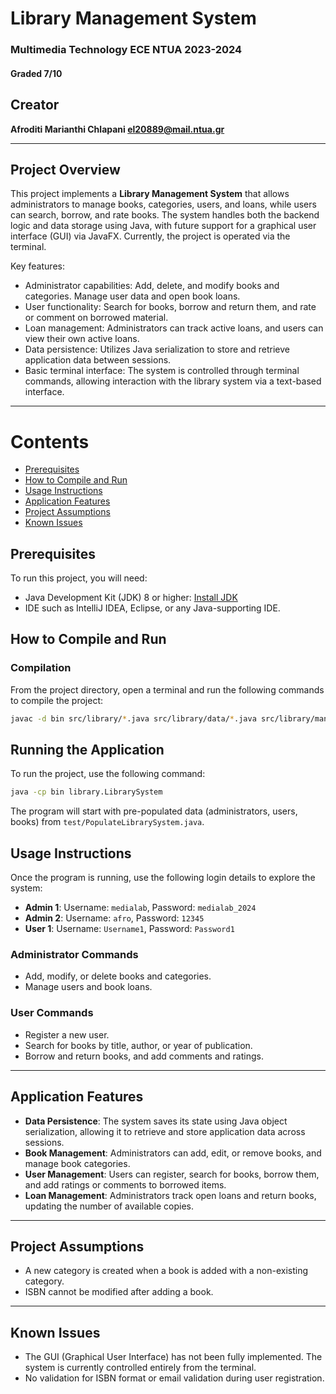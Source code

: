 # Library Management System
### Multimedia Technology ECE NTUA 2023-2024
#### Graded 7/10

## Creator

 
 
 **Afroditi Marianthi Chlapani [el20889@mail.ntua.gr](https://github.com/ntua-el20889)**   

---

## Project Overview

This project implements a **Library Management System** that allows administrators to manage books, categories, users, and loans, while users can search, borrow, and rate books. The system handles both the backend logic and data storage using Java, with future support for a graphical user interface (GUI) via JavaFX. Currently, the project is operated via the terminal.

Key features:
- Administrator capabilities: Add, delete, and modify books and categories. Manage user data and open book loans.
- User functionality: Search for books, borrow and return them, and rate or comment on borrowed material.
- Loan management: Administrators can track active loans, and users can view their own active loans.
- Data persistence: Utilizes Java serialization to store and retrieve application data between sessions.
- Basic terminal interface: The system is controlled through terminal commands, allowing interaction with the library system via a text-based interface.

---

# Contents

- [Prerequisites](#Prerequisites)
- [How to Compile and Run](#How-to-Compile-and-Run)
- [Usage Instructions](#Usage-Instructions)
- [Application Features](#Application-Features)
- [Project Assumptions](#Project-Assumptions)
- [Known Issues](#Known-Issues)


## Prerequisites

To run this project, you will need:

- Java Development Kit (JDK) 8 or higher: [Install JDK](https://www.oracle.com/java/technologies/javase-jdk8-downloads.html)
- IDE such as IntelliJ IDEA, Eclipse, or any Java-supporting IDE.

## How to Compile and Run

### Compilation
From the project directory, open a terminal and run the following commands to compile the project:
```sh
javac -d bin src/library/*.java src/library/data/*.java src/library/management/*.java src/library/gui/*.java src/test/*.java src/test/util/*.java
```
## Running the Application
To run the project, use the following command:
```sh
java -cp bin library.LibrarySystem
```
The program will start with pre-populated data (administrators, users, books) from `test/PopulateLibrarySystem.java`.

## Usage Instructions

Once the program is running, use the following login details to explore the system:

- **Admin 1**: Username: `medialab`, Password: `medialab_2024`
- **Admin 2**: Username: `afro`, Password: `12345`
- **User 1**: Username: `Username1`, Password: `Password1`

### Administrator Commands
- Add, modify, or delete books and categories.
- Manage users and book loans.

### User Commands
- Register a new user.
- Search for books by title, author, or year of publication.
- Borrow and return books, and add comments and ratings.

---

## Application Features

- **Data Persistence**: The system saves its state using Java object serialization, allowing it to retrieve and store application data across sessions.
- **Book Management**: Administrators can add, edit, or remove books, and manage book categories.
- **User Management**: Users can register, search for books, borrow them, and add ratings or comments to borrowed items.
- **Loan Management**: Administrators track open loans and return books, updating the number of available copies.

---

## Project Assumptions

- A new category is created when a book is added with a non-existing category.
- ISBN cannot be modified after adding a book.

---

## Known Issues

- The GUI (Graphical User Interface) has not been fully implemented. The system is currently controlled entirely from the terminal.
- No validation for ISBN format or email validation during user registration.





